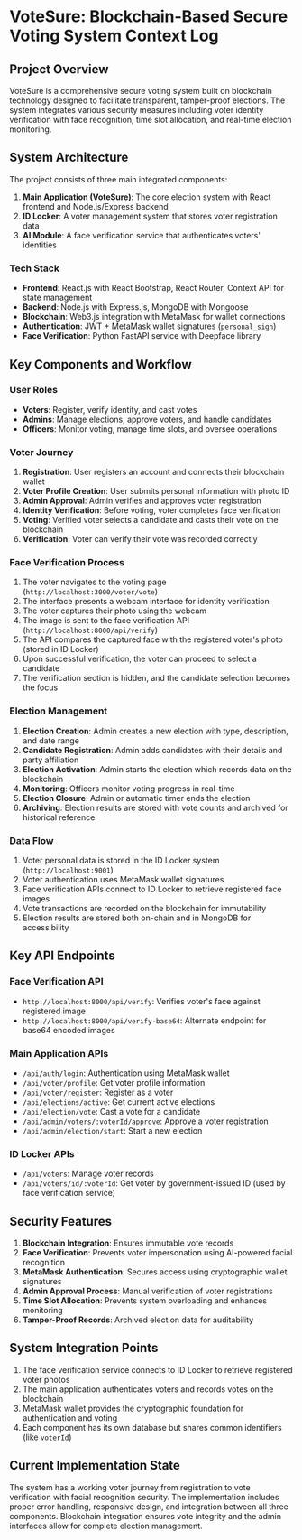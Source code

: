 # VoteSure: Blockchain-Based Secure Voting System Context Log

## Project Overview

VoteSure is a comprehensive secure voting system built on blockchain technology designed to facilitate transparent, tamper-proof elections. The system integrates various security measures including voter identity verification with face recognition, time slot allocation, and real-time election monitoring.

## System Architecture

The project consists of three main integrated components:

1. **Main Application (VoteSure)**: The core election system with React frontend and Node.js/Express backend
2. **ID Locker**: A voter management system that stores voter registration data
3. **AI Module**: A face verification service that authenticates voters' identities

### Tech Stack

- **Frontend**: React.js with React Bootstrap, React Router, Context API for state management
- **Backend**: Node.js with Express.js, MongoDB with Mongoose
- **Blockchain**: Web3.js integration with MetaMask for wallet connections
- **Authentication**: JWT + MetaMask wallet signatures (`personal_sign`)
- **Face Verification**: Python FastAPI service with Deepface library

## Key Components and Workflow

### User Roles

- **Voters**: Register, verify identity, and cast votes
- **Admins**: Manage elections, approve voters, and handle candidates
- **Officers**: Monitor voting, manage time slots, and oversee operations

### Voter Journey

1. **Registration**: User registers an account and connects their blockchain wallet
2. **Voter Profile Creation**: User submits personal information with photo ID
3. **Admin Approval**: Admin verifies and approves voter registration
4. **Identity Verification**: Before voting, voter completes face verification
5. **Voting**: Verified voter selects a candidate and casts their vote on the blockchain
6. **Verification**: Voter can verify their vote was recorded correctly

### Face Verification Process

1. The voter navigates to the voting page (`http://localhost:3000/voter/vote`)
2. The interface presents a webcam interface for identity verification
3. The voter captures their photo using the webcam
4. The image is sent to the face verification API (`http://localhost:8000/api/verify`)
5. The API compares the captured face with the registered voter's photo (stored in ID Locker)
6. Upon successful verification, the voter can proceed to select a candidate
7. The verification section is hidden, and the candidate selection becomes the focus

### Election Management

1. **Election Creation**: Admin creates a new election with type, description, and date range
2. **Candidate Registration**: Admin adds candidates with their details and party affiliation
3. **Election Activation**: Admin starts the election which records data on the blockchain
4. **Monitoring**: Officers monitor voting progress in real-time
5. **Election Closure**: Admin or automatic timer ends the election
6. **Archiving**: Election results are stored with vote counts and archived for historical reference

### Data Flow

1. Voter personal data is stored in the ID Locker system (`http://localhost:9001`)
2. Voter authentication uses MetaMask wallet signatures
3. Face verification APIs connect to ID Locker to retrieve registered face images
4. Vote transactions are recorded on the blockchain for immutability
5. Election results are stored both on-chain and in MongoDB for accessibility

## Key API Endpoints

### Face Verification API
- `http://localhost:8000/api/verify`: Verifies voter's face against registered image
- `http://localhost:8000/api/verify-base64`: Alternate endpoint for base64 encoded images

### Main Application APIs
- `/api/auth/login`: Authentication using MetaMask wallet
- `/api/voter/profile`: Get voter profile information
- `/api/voter/register`: Register as a voter
- `/api/elections/active`: Get current active elections
- `/api/election/vote`: Cast a vote for a candidate
- `/api/admin/voters/:voterId/approve`: Approve a voter registration
- `/api/admin/election/start`: Start a new election

### ID Locker APIs
- `/api/voters`: Manage voter records
- `/api/voters/id/:voterId`: Get voter by government-issued ID (used by face verification service)

## Security Features

1. **Blockchain Integration**: Ensures immutable vote records
2. **Face Verification**: Prevents voter impersonation using AI-powered facial recognition
3. **MetaMask Authentication**: Secures access using cryptographic wallet signatures
4. **Admin Approval Process**: Manual verification of voter registrations
5. **Time Slot Allocation**: Prevents system overloading and enhances monitoring
6. **Tamper-Proof Records**: Archived election data for auditability

## System Integration Points

1. The face verification service connects to ID Locker to retrieve registered voter photos
2. The main application authenticates voters and records votes on the blockchain
3. MetaMask wallet provides the cryptographic foundation for authentication and voting
4. Each component has its own database but shares common identifiers (like `voterId`)

## Current Implementation State

The system has a working voter journey from registration to vote verification with facial recognition security. The implementation includes proper error handling, responsive design, and integration between all three components. Blockchain integration ensures vote integrity and the admin interfaces allow for complete election management.
